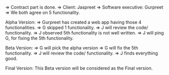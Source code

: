 => Contract part is done.
=> Client: Jaspreet
=> Software executive: Gurpreet
=> We both agree on 5 functionality.   

Alpha Version: => Gurpreet has created a web app having those 4 functionalities.
               => G skipped 1 functionality.
               => J will review the code/ functionality.
               => J observed 5th functionality is not well written.
               => J will ping G, for fixing the 5th functionality.

Beta Version: => G will pick the alpha version
			  => G will fix the 5th functionality.
			  => J will review the code/ functionality.
			  => J finds everything good.

Final Version: This Beta version will be considered as the Final version.

